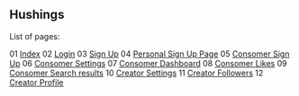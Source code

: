 ## Hushings

List of pages:

01 [Index](https://roddyr2.github.io/hushings/)
02 [Login](https://roddyr2.github.io/hushings/login.html)
03 [Sign Up](https://roddyr2.github.io/hushings/signup.html)
04 [Personal Sign Up Page](https://roddyr2.github.io/hushings/signup-page.html)
05 [Consomer Sign Up](https://roddyr2.github.io/hushings/cunsomer-signup.html)
06 [Consomer Settings](https://roddyr2.github.io/hushings/cunsomer-settings.html)
07 [Consomer Dashboard](https://roddyr2.github.io/hushings/cunsomer-dashboard.html)
08 [Consomer Likes](https://roddyr2.github.io/hushings/cunsomer-likes.html)
09 [Consomer Search results](https://roddyr2.github.io/hushings/cunsomer-search.html)
10 [Creator Settings](https://roddyr2.github.io/hushings/creator-settings.html)
11 [Creator Followers](https://roddyr2.github.io/hushings/creator-followers.html)
12 [Creator Profile](https://roddyr2.github.io/hushings/creator-profile.html)